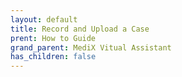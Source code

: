 ```yaml
---
layout: default
title: Record and Upload a Case
prent: How to Guide
grand_parent: MediX Vitual Assistant
has_children: false
---
```

